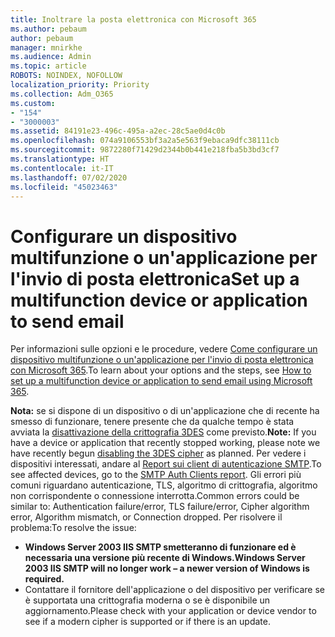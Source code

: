 ```yaml
---
title: Inoltrare la posta elettronica con Microsoft 365
ms.author: pebaum
author: pebaum
manager: mnirkhe
ms.audience: Admin
ms.topic: article
ROBOTS: NOINDEX, NOFOLLOW
localization_priority: Priority
ms.collection: Adm_O365
ms.custom:
- "154"
- "3000003"
ms.assetid: 84191e23-496c-495a-a2ec-28c5ae0d4c0b
ms.openlocfilehash: 074a9106553bf3a2a5e563f9ebaca9dfc38111cb
ms.sourcegitcommit: 9872280f71429d2344b0b441e218fba5b3bd3cf7
ms.translationtype: HT
ms.contentlocale: it-IT
ms.lasthandoff: 07/02/2020
ms.locfileid: "45023463"
---
```

# <a name="set-up-a-multifunction-device-or-application-to-send-email"></a><span data-ttu-id="4b089-102">Configurare un dispositivo multifunzione o un'applicazione per l'invio di posta elettronica</span><span class="sxs-lookup"><span data-stu-id="4b089-102">Set up a multifunction device or application to send email</span></span>

<span data-ttu-id="4b089-103">Per informazioni sulle opzioni e le procedure, vedere [Come configurare un dispositivo multifunzione o un'applicazione per l'invio di posta elettronica con Microsoft 365](https://docs.microsoft.com/Exchange/mail-flow-best-practices/how-to-set-up-a-multifunction-device-or-application-to-send-email-using-microsoft-365-or-office-365).</span><span class="sxs-lookup"><span data-stu-id="4b089-103">To learn about your options and the steps, see [How to set up a multifunction device or application to send email using Microsoft 365](https://docs.microsoft.com/Exchange/mail-flow-best-practices/how-to-set-up-a-multifunction-device-or-application-to-send-email-using-microsoft-365-or-office-365).</span></span>
  
<span data-ttu-id="4b089-104">**Nota:** se si dispone di un dispositivo o di un'applicazione che di recente ha smesso di funzionare, tenere presente che da qualche tempo è stata avviata la [disattivazione della crittografia 3DES](https://docs.microsoft.com/microsoft-365/compliance/technical-reference-details-about-encryption) come previsto.</span><span class="sxs-lookup"><span data-stu-id="4b089-104">**Note:** If you have a device or application that recently stopped working, please note we have recently begun [disabling the 3DES cipher](https://docs.microsoft.com/microsoft-365/compliance/technical-reference-details-about-encryption) as planned.</span></span> <span data-ttu-id="4b089-105">Per vedere i dispositivi interessati, andare al [Report sui client di autenticazione SMTP](https://protection.office.com/mailflow/dashboard).</span><span class="sxs-lookup"><span data-stu-id="4b089-105">To see affected devices, go to the [SMTP Auth Clients report](https://protection.office.com/mailflow/dashboard).</span></span> <span data-ttu-id="4b089-106">Gli errori più comuni riguardano autenticazione, TLS, algoritmo di crittografia, algoritmo non corrispondente o connessione interrotta.</span><span class="sxs-lookup"><span data-stu-id="4b089-106">Common errors could be similar to: Authentication failure/error, TLS failure/error, Cipher algorithm error, Algorithm mismatch, or Connection dropped.</span></span> <span data-ttu-id="4b089-107">Per risolvere il problema:</span><span class="sxs-lookup"><span data-stu-id="4b089-107">To resolve the issue:</span></span>

 - <span data-ttu-id="4b089-108">**Windows Server 2003 IIS SMTP smetteranno di funzionare ed è necessaria una versione più recente di Windows.**</span><span class="sxs-lookup"><span data-stu-id="4b089-108">**Windows Server 2003 IIS SMTP will no longer work – a newer version of Windows is required.**</span></span>  
 - <span data-ttu-id="4b089-109">Contattare il fornitore dell'applicazione o del dispositivo per verificare se è supportata una crittografia moderna o se è disponibile un aggiornamento.</span><span class="sxs-lookup"><span data-stu-id="4b089-109">Please check with your application or device vendor to see if a modern cipher is supported or if there is an update.</span></span>

